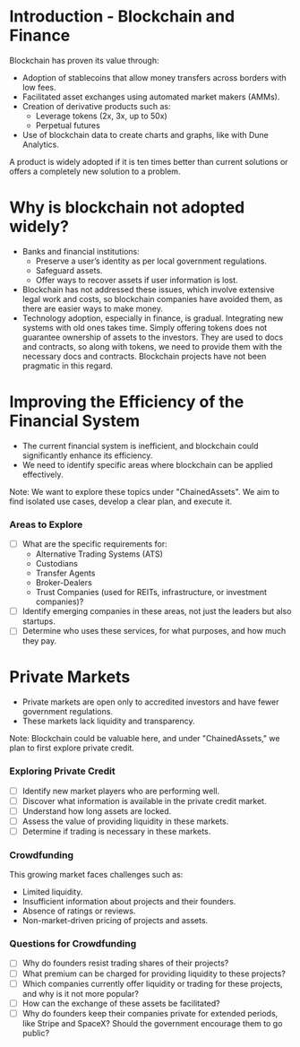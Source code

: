 # Introduction - Blockchain and Finance
Blockchain has proven its value through:
- Adoption of stablecoins that allow money transfers across borders with low fees.
- Facilitated asset exchanges using automated market makers (AMMs).
- Creation of derivative products such as:
  - Leverage tokens (2x, 3x, up to 50x)
  - Perpetual futures
- Use of blockchain data to create charts and graphs, like with Dune Analytics.

A product is widely adopted if it is ten times better than current solutions or offers a completely new solution to a problem.

# Why is blockchain not adopted widely?
- Banks and financial institutions:
  - Preserve a user’s identity as per local government regulations.
  - Safeguard assets.
  - Offer ways to recover assets if user information is lost.
- Blockchain has not addressed these issues, which involve extensive legal work and costs, so blockchain companies have avoided them, as there are easier ways to make money.
- Technology adoption, especially in finance, is gradual. Integrating new systems with old ones takes time. Simply 
offering tokens does not guarantee ownership of assets to the investors. They are used to docs and contracts, so 
along with tokens, we need to provide them with the necessary docs and contracts. Blockchain projects have not been
pragmatic in this regard.

# Improving the Efficiency of the Financial System
- The current financial system is inefficient, and blockchain could significantly enhance its efficiency.
- We need to identify specific areas where blockchain can be applied effectively.

Note: We want to explore these topics under "ChainedAssets". We aim to find isolated use cases, develop a clear plan, and execute it.

### Areas to Explore
- [ ] What are the specific requirements for:
  - Alternative Trading Systems (ATS)
  - Custodians
  - Transfer Agents
  - Broker-Dealers
  - Trust Companies (used for REITs, infrastructure, or investment companies)?
- [ ] Identify emerging companies in these areas, not just the leaders but also startups.
- [ ] Determine who uses these services, for what purposes, and how much they pay.

# Private Markets
- Private markets are open only to accredited investors and have fewer government regulations.
- These markets lack liquidity and transparency.

Note: Blockchain could be valuable here, and under "ChainedAssets," we plan to first explore private credit.

### Exploring Private Credit
- [ ] Identify new market players who are performing well.
- [ ] Discover what information is available in the private credit market.
- [ ] Understand how long assets are locked.
- [ ] Assess the value of providing liquidity in these markets.
- [ ] Determine if trading is necessary in these markets.

### Crowdfunding
This growing market faces challenges such as:
- Limited liquidity.
- Insufficient information about projects and their founders.
- Absence of ratings or reviews.
- Non-market-driven pricing of projects and assets.

### Questions for Crowdfunding
- [ ] Why do founders resist trading shares of their projects?
- [ ] What premium can be charged for providing liquidity to these projects?
- [ ] Which companies currently offer liquidity or trading for these projects, and why is it not more popular?
- [ ] How can the exchange of these assets be facilitated?
- [ ] Why do founders keep their companies private for extended periods, like Stripe and SpaceX? Should the government encourage them to go public?

